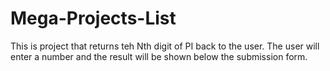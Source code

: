 # Mega-Projects-List

This is project that returns teh Nth digit of PI back to the user.
The user will enter a number and the result will be shown below the submission form.
